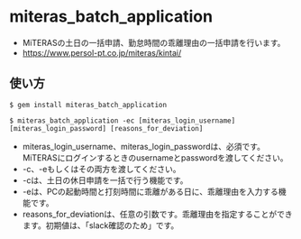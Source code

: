 # miteras_batch_application
- MiTERASの土日の一括申請、勤怠時間の乖離理由の一括申請を行います。
- https://www.persol-pt.co.jp/miteras/kintai/

## 使い方
```
$ gem install miteras_batch_application
```

```
$ miteras_batch_application -ec [miteras_login_username] [miteras_login_password] [reasons_for_deviation]
```
- miteras_login_username、miteras_login_passwordは、必須です。MiTERASにログインするときのusernameとpasswordを渡してください。
- -c、-eもしくはその両方を渡してください。
- -cは、土日の休日申請を一括で行う機能です。
- -eは、PCの起動時間と打刻時間に乖離がある日に、乖離理由を入力する機能です。
- reasons_for_deviationは、任意の引数です。乖離理由を指定することができます。初期値は、「slack確認のため」です。
